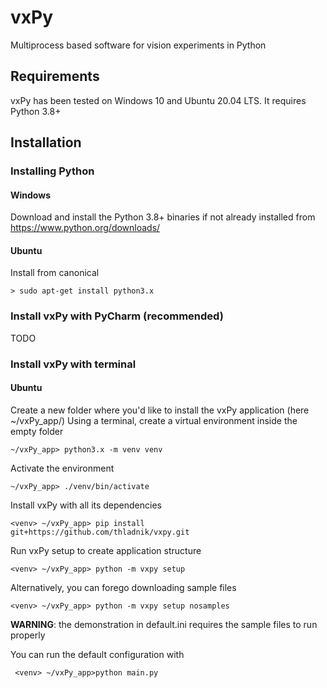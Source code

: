# vxPy

Multiprocess based software for vision experiments in Python

## Requirements

vxPy has been tested on Windows 10 and Ubuntu 20.04 LTS. It requires Python 3.8+

## Installation

### Installing Python

#### Windows
Download and install the Python 3.8+ binaries if not already installed from https://www.python.org/downloads/

#### Ubuntu

Install from canonical 
```
> sudo apt-get install python3.x 
```

### Install vxPy with PyCharm (recommended)

TODO

### Install vxPy with terminal

#### Ubuntu

Create a new folder where you'd like to install the vxPy application (here ~/vxPy_app/)
Using a terminal, create a virtual environment inside the empty folder 
```
~/vxPy_app> python3.x -m venv venv 
```

Activate the environment
```
~/vxPy_app> ./venv/bin/activate
```

Install vxPy with all its dependencies
```
<venv> ~/vxPy_app> pip install git+https://github.com/thladnik/vxpy.git
```

Run vxPy setup to create application structure
```
<venv> ~/vxPy_app> python -m vxpy setup
```
Alternatively, you can forego downloading sample files 
```
<venv> ~/vxPy_app> python -m vxpy setup nosamples
```
**WARNING**: the demonstration in default.ini requires the sample files to run properly

You can run the default configuration with
```
 <venv> ~/vxPy_app>python main.py
```